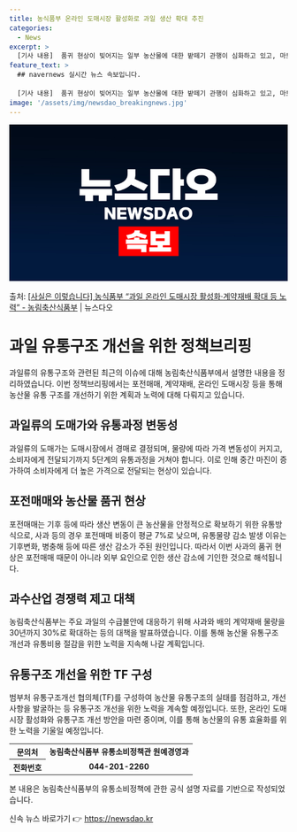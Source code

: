 ```yaml
---
title: 농식품부 온라인 도매시장 활성화로 과일 생산 확대 추진
categories:
  - News
excerpt: >
  [기사 내용]  품귀 현상이 빚어지는 일부 농산물에 대한 밭떼기 관행이 심화하고 있고, 마트나 시장으로 흘러…
feature_text: >
  ## navernews 실시간 뉴스 속보입니다.

  [기사 내용]  품귀 현상이 빚어지는 일부 농산물에 대한 밭떼기 관행이 심화하고 있고, 마트나 시장으로 흘러…
image: '/assets/img/newsdao_breakingnews.jpg'
---
```


![뉴스다오 속보](/assets/img/newsdao_breakingnews.jpg)

<p>출처: <a href="https://newsdao.kr/3563" rel="dofollow">[사실은 이렇습니다] 농식품부 “과일 온라인 도매시장 활성화·계약재배 확대 등 노력” - 농림축산식품부</a> | 뉴스다오</p>

<h1>과일 유통구조 개선을 위한 정책브리핑</h1>
<p data-ke-size="size16">과일류의 유통구조와 관련된 최근의 이슈에 대해 농림축산식품부에서 설명한 내용을 정리하였습니다. 이번 정책브리핑에서는 포전매매, 계약재배, 온라인 도매시장 등을 통해 농산물 유통 구조를 개선하기 위한 계획과 노력에 대해 다뤄지고 있습니다.</p>

<h2 data-ke-size="size26">과일류의 도매가와 유통과정 변동성</h2>
<p>과일류의 도매가는 도매시장에서 경매로 결정되며, 물량에 따라 가격 변동성이 커지고, 소비자에게 전달되기까지 5단계의 유통과정을 거쳐야 합니다. 이로 인해 중간 마진이 증가하여 소비자에게 더 높은 가격으로 전달되는 현상이 있습니다.</p>

<h2 data-ke-size="size26">포전매매와 농산물 품귀 현상</h2>
<p>포전매매는 기후 등에 따라 생산 변동이 큰 농산물을 안정적으로 확보하기 위한 유통방식으로, 사과 등의 경우 포전매매 비중이 평균 7%로 낮으며, 유통물량 감소 발생 이유는 기후변화, 병충해 등에 따른 생산 감소가 주된 원인입니다. 따라서 이번 사과의 품귀 현상은 포전매매 때문이 아니라 외부 요인으로 인한 생산 감소에 기인한 것으로 해석됩니다.</p>

<h2 data-ke-size="size26">과수산업 경쟁력 제고 대책</h2>
<p>농림축산식품부는 주요 과일의 수급불안에 대응하기 위해 사과와 배의 계약재배 물량을 30년까지 30%로 확대하는 등의 대책을 발표하였습니다. 이를 통해 농산물 유통구조 개선과 유통비용 절감을 위한 노력을 지속해 나갈 계획입니다.</p>

<h2 data-ke-size="size26">유통구조 개선을 위한 TF 구성</h2>
<p>범부처 유통구조개선 협의체(TF)를 구성하여 농산물 유통구조의 실태를 점검하고, 개선사항을 발굴하는 등 유통구조 개선을 위한 노력을 계속할 예정입니다. 또한, 온라인 도매시장 활성화와 유통구조 개선 방안을 마련 중이며, 이를 통해 농산물의 유통 효율화를 위한 노력을 기울일 예정입니다.</p>

<table>
	<tr>
		<th>문의처</th>
		<td style="text-align: center; height: 17px;"><b>농림축산식품부 유통소비정책관 원예경영과</b></td>
	</tr>
	<tr>
		<th>전화번호</th>
		<td style="text-align: center; height: 17px;"><b>044-201-2260</b></td>
	</tr>
</table>

<p data-ke-size="size16">본 내용은 농림축산식품부의 유통소비정책에 관한 공식 설명 자료를 기반으로 작성되었습니다.</p> 

신속 뉴스 바로가기 👉 <a href="https://newsdao.kr" rel="dofollow">https://newsdao.kr</a>


